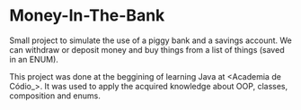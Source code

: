 # Money-In-The-Bank

Small project to simulate the use of a piggy bank and a savings account.
We can withdraw or deposit money and buy things from a list of things (saved in an ENUM). 

This project was done at the beggining of learning Java at <Academia de Códio_>. It was used to apply the acquired knowledge about OOP, classes, composition and enums. 
